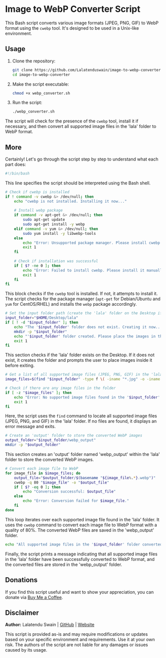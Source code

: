 # Image to WebP Converter Script

This Bash script converts various image formats (JPEG, PNG, GIF) to WebP format using the `cwebp` tool. It's designed to be used in a Unix-like environment.

## Usage

1. Clone the repository:

    ```bash
    git clone https://github.com/Lalatenduswain/image-to-webp-converter.git
    cd image-to-webp-converter
    ```

2. Make the script executable:

    ```bash
    chmod +x webp_converter.sh
    ```

3. Run the script:

    ```bash
    ./webp_converter.sh
    ```

The script will check for the presence of the `cwebp` tool, install it if necessary, and then convert all supported image files in the 'lala' folder to WebP format.

## More

Certainly! Let's go through the script step by step to understand what each part does:

```bash
#!/bin/bash
```

This line specifies the script should be interpreted using the Bash shell.

```bash
# Check if cwebp is installed
if ! command -v cwebp &> /dev/null; then
    echo "cwebp is not installed. Installing it now..."
    
    # Install webp package
    if command -v apt-get &> /dev/null; then
        sudo apt-get update
        sudo apt-get install -y webp
    elif command -v yum &> /dev/null; then
        sudo yum install -y libwebp-tools
    else
        echo "Error: Unsupported package manager. Please install cwebp manually."
        exit 1
    fi
    
    # Check if installation was successful
    if [ $? -ne 0 ]; then
        echo "Error: Failed to install cwebp. Please install it manually and rerun the script."
        exit 1
    fi
fi
```

This block checks if the `cwebp` tool is installed. If not, it attempts to install it. The script checks for the package manager (`apt-get` for Debian/Ubuntu and `yum` for CentOS/RHEL) and installs the `webp` package accordingly.

```bash
# Set the input folder path (create the 'lala' folder on the Desktop if it doesn't exist)
input_folder="$HOME/Desktop/lala"
if [ ! -d "$input_folder" ]; then
    echo "The '$input_folder' folder does not exist. Creating it now..."
    mkdir -p "$input_folder"
    echo "'$input_folder' folder created. Please place the images in this folder and rerun the script."
    exit 1
fi
```

This section checks if the 'lala' folder exists on the Desktop. If it does not exist, it creates the folder and prompts the user to place images inside it before exiting.

```bash
# Get a list of all supported image files (JPEG, PNG, GIF) in the 'lala' folder
image_files=$(find "$input_folder" -type f \( -iname "*.jpg" -o -iname "*.jpeg" -o -iname "*.png" -o -iname "*.gif" \))

# Check if there are any image files in the folder
if [ -z "$image_files" ]; then
    echo "Error: No supported image files found in the '$input_folder' folder."
    exit 1
fi
```

Here, the script uses the `find` command to locate all supported image files (JPEG, PNG, and GIF) in the 'lala' folder. If no files are found, it displays an error message and exits.

```bash
# Create an 'output' folder to store the converted WebP images
output_folder="$input_folder/webp_output"
mkdir -p "$output_folder"
```

This section creates an 'output' folder named 'webp_output' within the 'lala' folder to store the converted WebP images.

```bash
# Convert each image file to WebP
for image_file in $image_files; do
    output_file="$output_folder/$(basename "${image_file%.*}.webp")"
    cwebp -q 80 "$image_file" -o "$output_file"
    if [ $? -eq 0 ]; then
        echo "Conversion successful: $output_file"
    else
        echo "Error: Conversion failed for $image_file."
    fi
done
```

This loop iterates over each supported image file found in the 'lala' folder. It uses the `cwebp` command to convert each image file to WebP format with a quality of 80%. The converted WebP files are saved in the 'webp_output' folder.

```bash
echo "All supported image files in the '$input_folder' folder converted to WebP in the '$output_folder' folder."
```

Finally, the script prints a message indicating that all supported image files in the 'lala' folder have been successfully converted to WebP format, and the converted files are stored in the 'webp_output' folder.

## Donations

If you find this script useful and want to show your appreciation, you can donate via [Buy Me a Coffee](https://www.buymeacoffee.com/lalatendu.swain).

## Disclaimer

**Author:** Lalatendu Swain | [GitHub](https://github.com/Lalatenduswain) | [Website](https://blog.lalatendu.info/)

This script is provided as-is and may require modifications or updates based on your specific environment and requirements. Use it at your own risk. The authors of the script are not liable for any damages or issues caused by its usage.
```
